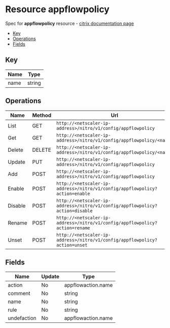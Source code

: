 # Resource appflowpolicy

Spec for **appflowpolicy** resource - [citrix documentation page](https://developer-docs.citrix.com/projects/netscaler-nitro-api/en/11.0/configuration/appflow/appflowpolicy/appflowpolicy/)

- [Key](#key)
- [Operations](#operations)
- [Fields](#fields)

## Key

| Name | Type |
|----|----|
| name | string |

## Operations

| Name | Method | Url |
|----|----|----|
| List | GET | `http://<netscaler-ip-address>/nitro/v1/config/appflowpolicy` |
| Get | GET | `http://<netscaler-ip-address>/nitro/v1/config/appflowpolicy/<name>` |
| Delete | DELETE | `http://<netscaler-ip-address>/nitro/v1/config/appflowpolicy/<name>` |
| Update | PUT | `http://<netscaler-ip-address>/nitro/v1/config/appflowpolicy` |
| Add | POST | `http://<netscaler-ip-address>/nitro/v1/config/appflowpolicy` |
| Enable | POST | `http://<netscaler-ip-address>/nitro/v1/config/appflowpolicy?action=enable` |
| Disable | POST | `http://<netscaler-ip-address>/nitro/v1/config/appflowpolicy?action=disable` |
| Rename | POST | `http://<netscaler-ip-address>/nitro/v1/config/appflowpolicy?action=rename` |
| Unset | POST | `http://<netscaler-ip-address>/nitro/v1/config/appflowpolicy?action=unset` |

## Fields

| Name | Update | Type |
|----|----|----|
| action | No | appflowaction.name |
| comment | No | string |
| name | No | string |
| rule | No | string |
| undefaction | No | appflowaction.name |

